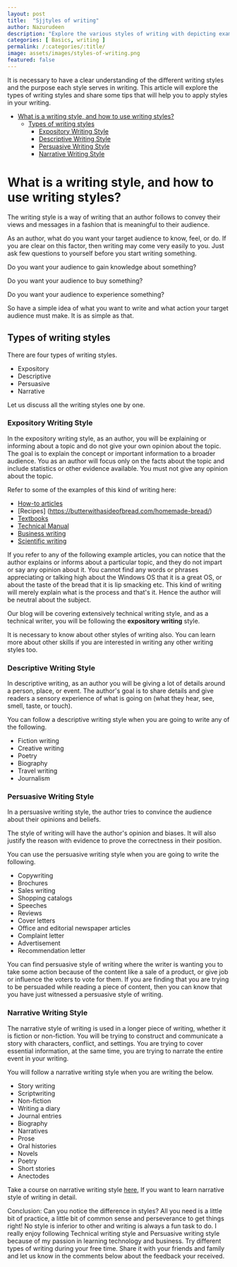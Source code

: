 ```yaml
---
layout: post
title:  "Sjjtyles of writing"
author: Nazurudeen
description: "Explore the various styles of writing with depicting examples, and guidance on courses that can help you get started with."
categories: [ Basics, writing ]
permalink: /:categories/:title/
image: assets/images/styles-of-writing.png
featured: false
---
```



It is necessary to have a clear understanding of the different writing styles and the purpose each style serves in writing. This article will explore the types of writing styles and share some tips that will help you to apply styles in your writing.

<!-- TOC depthFrom:1 depthTo:6 withLinks:1 updateOnSave:1 orderedList:0 -->

- [What is a writing style, and how to use writing styles?](#what-is-a-writing-style-and-how-to-use-writing-styles)
	- [Types of writing styles](#types-of-writing-styles)
		- [Expository Writing Style](#expository-writing-style)
		- [Descriptive Writing Style](#descriptive-writing-style)
		- [Persuasive Writing Style](#persuasive-writing-style)
		- [Narrative Writing Style](#narrative-writing-style)

<!-- /TOC -->

# What is a writing style, and how to use writing styles?

The writing style is a way of writing that an author follows to convey their views and messages in a fashion that is meaningful to their audience.

As an author, what do you want your target audience to know, feel, or do. If you are clear on this factor, then writing may come very easily to you.
Just ask few questions to yourself before you start writing something.

Do you want your audience to gain knowledge about something?

Do you want your audience to buy something?

Do you want your audience to experience something?

So have a simple idea of what you want to write and what action your target audience must make. It is as simple as that.

## Types of writing styles

There are four types of writing styles.

* Expository
* Descriptive
* Persuasive
* Narrative

Let us discuss all the writing styles one by one.

### Expository Writing Style

In the expository writing style, as an author, you will be explaining or informing about a topic and do not give your own opinion about the topic. The goal is to explain the concept or important information to a broader audience. You as an author will focus only on the facts about the topic and include statistics or other evidence available. You must not give any opinion about the topic.

Refer to some of the examples of this kind of writing here:

* [How-to articles](https://www.microsoft.com/en-us/software-download/windows10startfresh)
* [Recipes] (https://butterwithasideofbread.com/homemade-bread/)
* [Textbooks](https://www.amazon.in/dp/1497408180?tag=hackr0df-21)
* [Technical Manual](https://library.e.abb.com/public/77e14a51c87d49aeba777e288ec93530/NextECMUpload_1874426_20200221161922.pdf)
* [Business writing](https://www.counterpointresearch.com/global-smartphone-share/)
* [Scientific writing](https://www.scientificamerican.com/article/evaluating-covid-risk-on-planes-trains-and-automobiles2/)

If you refer to any of the following example articles, you can notice that the author explains or informs about a particular topic, and they do not impart or say any opinion about it. You cannot find any words or phrases appreciating or talking high about the Windows OS that it is a great OS, or about the taste of the bread that it is lip smacking etc. This kind of writing will merely explain what is the process and that's it. Hence the author will be neutral about the subject.

Our blog will be covering extensively technical writing style, and as a technical writer, you will be following the **expository writing** style.

It is necessary to know about other styles of writing also. You can learn more about other skills if you are interested in writing any other writing styles too.

### Descriptive Writing Style

In descriptive writing, as an author you will be giving a lot of details around a person, place, or event. The author's goal is to share details and give readers a sensory experience of what is going on (what they hear, see, smell, taste, or touch).

You can follow a descriptive writing style when you are going to write any of the following.

* Fiction writing
* Creative writing
* Poetry
* Biography
* Travel writing
* Journalism

### Persuasive Writing Style

In a persuasive writing style, the author tries to convince the audience about their opinions and beliefs.

The style of writing will have the author's opinion and biases. It will also justify the reason with evidence to prove the correctness in their position.

You can use the persuasive writing style when you are going to write the following.
* Copywriting
* Brochures
* Sales writing
* Shopping catalogs
* Speeches
* Reviews
* Cover letters
* Office and editorial newspaper articles
* Complaint letter
* Advertisement
* Recommendation letter

You can find persuasive style of writing where the writer is wanting you to take some action because of the content like a sale of a product, or give job or influence the voters to vote for them. If you are finding that you are trying to be persuaded while reading a piece of content, then you can know that you have just witnessed a persuasive style of writing.

### Narrative Writing Style

The narrative style of writing is used in a longer piece of writing, whether it is fiction or non-fiction. You will be trying to construct and communicate a story with characters, conflict, and settings. You are trying to cover essential information, at the same time, you are trying to narrate the entire event in your writing.

You will follow a narrative writing style when you are writing the below.
* Story writing
* Scriptwriting
* Non-fiction
* Writing a diary
* Journal entries
* Biography
* Narratives
* Prose
* Oral histories
* Novels
* Poetry
* Short stories
* Anectodes

Take a course on narrative writing style [here](https://www.domestika.org/en/courses/1020-introduction-to-narrative-writing), If you want to learn narrative style of writing in detail.


Conclusion:
Can you notice the difference in styles? All you need is a little bit of practice, a little bit of common sense and perseverance to get things right! No style is inferior to other and writing is always a fun task to do. I really enjoy following Technical writing style and Persuasive writing style because of my passion in learning technology and business. Try different types of writing during your free time. Share it with your friends and family and let us know in the comments below about the feedback your received.
